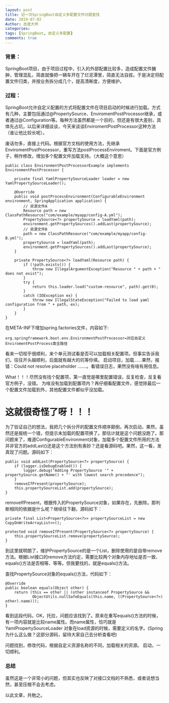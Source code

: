 ```yaml
---
layout: post
title: 记一次SpringBoot自定义多配置文件问题查找
date: 2019-07-02
Author: 态度大师
categories: 
tags: [SpringBoot, 自定义多配置]
comments: true
---
```


### 背景：
SpringBoot项目，由于项目过程中，引入的外部配置比较多，造成配置文件臃肿，管理混乱，简直就像把一辆车开在了烂泥潭里，简直无法自拔。于是决定将配置文件归类，并按业务拆分成几个，提高清晰度，方便维护。

### 过程：
SpringBoot允许自定义配置的方式将配置文件在项目启动的时候进行加载。方式有几种，主要包括通过@PropertySource、EnviromentPostProcessor继承，或者通过@Configuration等。每种方法虽然都是一个目的，但还是有很大差别，具体先占坑，以后来详细谈谈，今天来谈谈EnviromentPostProcessor这种方法（谁让他比较长呢）。

废话勿多，直接上代码。根据官方文档的使用方法，先继承EnviromentPostProcessor，重写方法postProcessEnviroment。下面是官方例子，稍作修改，增加多个配置文件加载支持。（大概这个意思）
```
public class EnvironmentPostProcessorExample implements EnvironmentPostProcessor {

	private final YamlPropertySourceLoader loader = new YamlPropertySourceLoader();

	@Override
	public void postProcessEnvironment(ConfigurableEnvironment environment, SpringApplication application) {
        // 资源文件A
		Resource path = new ClassPathResource("com/example/myapp/config-A.yml");
		PropertySource<?> propertySource = loadYaml(path);
		environment.getPropertySources().addLast(propertySource);
        // 资源文件B 
        path = new ClassPathResource("com/example/myapp/config-B.yml");
		propertySource = loadYaml(path);
		environment.getPropertySources().addLast(propertySource);
	}

	private PropertySource<?> loadYaml(Resource path) {
		if (!path.exists()) {
			throw new IllegalArgumentException("Resource " + path + " does not exist");
		}
		try {
			return this.loader.load("custom-resource", path).get(0);
		}
		catch (IOException ex) {
			throw new IllegalStateException("Failed to load yaml configuration from " + path, ex);
		}
	}
}
```
在META-INF下增加spring.factories文件，内容如下:
```
org.springframework.boot.env.EnvironmentPostProcessor=对应自定义EnviromentPostProcess类全路径
```
看来一切视乎很顺利，来个单元测试看是否可以加载相关配置项。但事实告诉我们，往往开头越顺利，后面就有越大的坑等你填。
启动项目，加载......果然，报错：Could not resolve placeholder .......。看错误日志，果然没有啥有用信息。

What！！！尽然没有找个配置项，第一直觉是哪里配置错误，反复检查，反复看官方例子，没错。
为啥没有加载到配置项内？再仔细看配置文件，感觉除最后一个配置文件加载到外，其他配置文件都似乎没加载。

# 这就很奇怪了呀！！！

为了验证自己的想法，我把几个拆分开的配置文件顺序颠倒，再次启动，果然，虽然还是报统一个错，但提示未加载的配置项换了。那估计就是这个问题没跑了。那问题来了，难道ConfigurableEnvironment对象，加载多个配置文件所用的方法并非官方的addLast()还是这个方法别有奥妙？还是看源码吧。果然，这一看，发真现了问题。源码如下：
```
public void addLast(PropertySource<?> propertySource) {
    if (logger.isDebugEnabled()) {
		logger.debug("Adding PropertySource '" + propertySource.getName() + "' with lowest search precedence");
	}
	removeIfPresent(propertySource);
	this.propertySourceList.add(propertySource);
}
```
removeIfPresent，根据传入的PropertySource对象，如果存在，先删除。那判断相同的依据是什么呢？继续往下翻，源码如下：
```
private final List<PropertySource<?>> propertySourceList = new CopyOnWriteArrayList<>();

protected void removeIfPresent(PropertySource<?> propertySource) {
	this.propertySourceList.remove(propertySource);
}
```
到这里就明朗了，维护PropertySource的是一个List，删除使用的是自带remove方法。根据List接口的remove方法约定，需要比较两个对象内存地址是否一致、equals()方法是否相等、等等。但我要找的，就是equals()方法。

查找PropertySource对象的equals()方法，代码如下：
```
@Override
public boolean equals(Object other) {
	return (this == other || (other instanceof PropertySource &&
			ObjectUtils.nullSafeEquals(this.name, ((PropertySource<?>) other).name)));
}
```
看到这段代码，OK，托拉，问题应该找到了。原来在重写equals()方法的时候，有一项内容就是比较name属性。而name属性，恰巧就是YamlPropertySourceLoader 对象在load资源的时候，需要定义的名字。(Spring为什么这么做？这部分源码，留待大家自己去分析查看吧)

问题找到，修改代码，根据自定义资源名称的不同，加载相关的资源。
启动，一切顺利。

### 总结
虽然这是一个非常小的问题，但其实也反映了对接口文档的不熟悉，或者说想当然，甚至压根不会去考虑。

以此文章，共勉之。